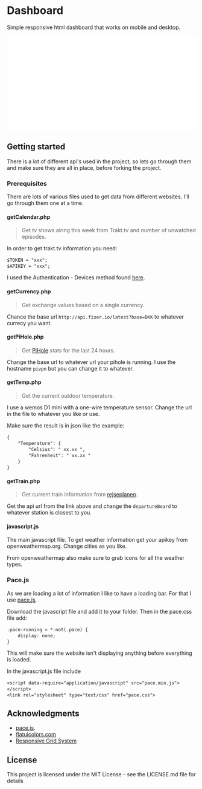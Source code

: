 # Dashboard

Simple responsive html dashboard that works on mobile and desktop. 

![](dashboard.png)

## Getting started

There is a lot of different api's used in the project, so lets go through them and make sure they are all in place, before forking the project. 

### Prerequisites

There are lots of various files used to get data from different websites. I'll go through them one at a time. 

#### getCalendar.php

> Get tv shows airing this week from Trakt.tv and number of unwatched episodes.

In order to get trakt.tv information you need: 
	
    $TOKEN = "xxx";
	$APIKEY = "xxx";

I used the Authentication - Devices method found [here](http://docs.trakt.apiary.io/#reference/authentication-devices).

#### getCurrency.php

> Get exchange values based on a single currency. 

Chance the base url ``http://api.fixer.io/latest?base=DKK`` to whatever currecy you want. 

#### getPiHole.php

> Get [PiHole](https://pi-hole.net) stats for the last 24 hours. 

Change the base url to whatever url your pihole is running. I use the hostname ``pivpn`` but you can change it to whatever.

#### getTemp.php

> Get the current outdoor temperature. 

I use a wemos D1 mini with a one-wire temperature sensor. Change the url in the file to whatever you like or use. 

Make sure the result is in json like the example:

	{
    	"Temperature": { 
        	"Celsius": " xx.xx ", 
            "Fahrenheit": " xx.xx " 
        }
    }

#### getTrain.php

> Get current train information from [rejseplanen](http://labs.rejseplanen.dk/labs/api/).

Get the api url from the link above and change the ``departureBoard`` to whatever station is closest to you. 

#### javascript.js

The main javascript file. To get weather information get your apikey from openweathermap.org. Change cities as you like. 

From openweathermap also make sure to grab icons for all the weather types. 

### Pace.js

As we are loading a lot of information I like to have a loading bar. For that I use [pace.js](http://github.hubspot.com/pace/docs/welcome/). 

Download the javascript file and add it to your folder. Then in the pace.css file add:

	.pace-running > *:not(.pace) {
    	display: none;
    }
    
This will make sure the website isn't displaying anything before everything is loaded. 

In the javascript.js file include 

	<script data-require="application/javascript" src="pace.min.js"></script>
	<link rel="stylesheet" type="text/css" href="pace.css">
    
## Acknowledgments

- [pace.js](http://github.hubspot.com/pace/docs/welcome/).
- [flatuicolors.com](https://flatuicolors.com)
- [Responsive Grid System](http://www.responsivegridsystem.com)

## License

This project is licensed under the MIT License - see the LICENSE.md file for details
